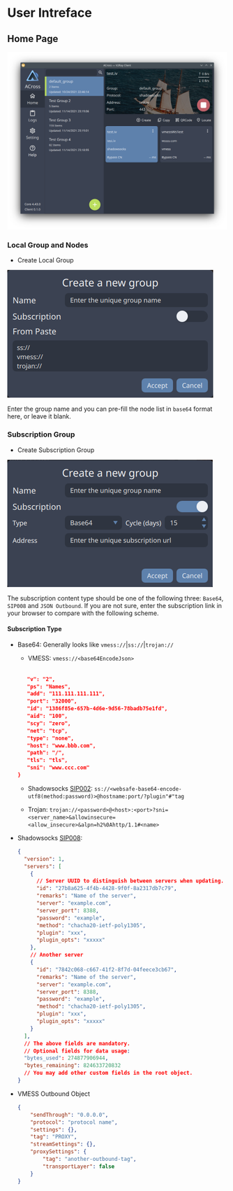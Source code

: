 # User Intreface

## Home Page

![Home Page](/UI/home_page.png)

### Local Group and Nodes

- Create Local Group

![Create local group](/UI/create_local_group.png)

Enter the group name and you can pre-fill the node list in `base64` format here, or leave it blank.

### Subscription Group

- Create Subscription Group

![Create Subscription group](/UI/create_subscription_group.png)

The subscription content type should be one of the following three: `Base64`, `SIP008` and `JSON Outbound`. If you are not sure, enter the subscription link in your browser to compare with the following scheme.

#### Subscription Type

- Base64: Generally looks like `vmess://`|`ss://`|`trojan://`

  - VMESS: `vmess://<base64EncodeJson>`

  ```json

     "v": "2",
     "ps": "Names",
     "add": "111.111.111.111",
     "port": "32000",
     "id": "1386f85e-657b-4d6e-9d56-78badb75e1fd",
     "aid": "100",
     "scy": "zero",
     "net": "tcp",
     "type": "none",
     "host": "www.bbb.com",
     "path": "/",
     "tls": "tls",
     "sni": "www.ccc.com"
  }
  ```

  - Shadowsocks [SIP002](https://shadowsocks.org/en/wiki/SIP002-URI-Scheme.html):
    `ss://<websafe-base64-encode-utf8(method:password)>@hostname:port/?plugin"#"tag`

  - Trojan:
    `trojan://<password>@<host>:<port>?sni=<server_name>&allowinsecure=<allow_insecure>&alpn=h2%0Ahttp/1.1#<name>`

- Shadowsocks [SIP008](https://shadowsocks.org/en/wiki/SIP008-Online-Configuration-Delivery.html):

  ```json
  {
    "version": 1,
    "servers": [
      {
        // Server UUID to distinguish between servers when updating.
        "id": "27b8a625-4f4b-4428-9f0f-8a2317db7c79",
        "remarks": "Name of the server",
        "server": "example.com",
        "server_port": 8388,
        "password": "example",
        "method": "chacha20-ietf-poly1305",
        "plugin": "xxx",
        "plugin_opts": "xxxxx"
      },
      // Another server
      {
        "id": "7842c068-c667-41f2-8f7d-04feece3cb67",
        "remarks": "Name of the server",
        "server": "example.com",
        "server_port": 8388,
        "password": "example",
        "method": "chacha20-ietf-poly1305",
        "plugin": "xxx",
        "plugin_opts": "xxxxx"
      }
    ],
    // The above fields are mandatory.
    // Optional fields for data usage:
    "bytes_used": 274877906944,
    "bytes_remaining": 824633720832
    // You may add other custom fields in the root object.
  }
  ```

- VMESS Outbound Object

    ```json
    {
        "sendThrough": "0.0.0.0",
        "protocol": "protocol name",
        "settings": {},
        "tag": "PROXY",
        "streamSettings": {},
        "proxySettings": {
            "tag": "another-outbound-tag",
            "transportLayer": false
        }
    }
    ```
